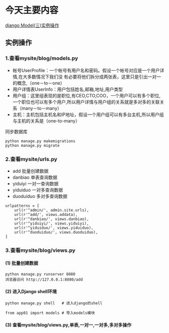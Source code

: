 # 今天主要内容
[django Model(三)实例操作]()

## 实例操作
### 1.查看mysite/blog/models.py
- 帐号UserProfile：一个帐号有用户名和密码。假设一个帐号对应是一个用户详情,在大多数情况下我们没 有必要将他们拆分成两张表，这里只是引出一对一的概念,（one－to－one）
- 用户详情表UserInfo：用户包括姓名,邮箱,地址,用户类型
- 用户组：这里组表现的是职位,有CEO,CTO,COO，一个用户可以有多个职位,一个职位也可以有多个用户,所以用户详情与用户组的关系就是多对多的关联关系（many－to－many）
- 主机：主机包括主机名和IP地址，假设一个用户组可以有多台主机,所以用户组与主机的关系是（one-to-many）

同步数据库
```
python manage.py makemigrations
python manage.py migrate
```
### 2.查看mysite/urls.py
- add 批量创建数据
- danbiao 单表查询数据
- yiduiyi 一对一查询数据
- yiduiduo 一对多查询数据
- duoduiduo 多对多查询数据
```
urlpatterns = [
    url(r'^admin/', admin.site.urls),
    url(r'^add/', views.addata),
    url(r'^danbiao/', views.danbiao),
    url(r'^yiduiyi/', views.yiduiyi),
    url(r'^yiduiduo/', views.yiduiduo),
    url(r'^duoduiduo/', views.duoduiduo),
]
```
### 3.查看mysite/blog/views.py
#### (1) 批量创建数据
```
python manage.py runserver 8080
浏览器访问 http://127.0.0.1:8080/add
```
#### (2) 进入Django shell环境
```
python manage.py shell   # 进入django的shell

from app01 import models # 导入models模块
```
#### (3) 查看mysite/blog/views.py,单表,一对一,一对多,多对多操作
